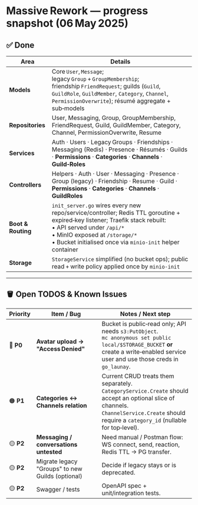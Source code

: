 # Massive Rework — progress snapshot (06 May 2025)

## ✅ Done

| Area               | Details                                                                                                                                                                                                                                                          |
| ------------------ | ---------------------------------------------------------------------------------------------------------------------------------------------------------------------------------------------------------------------------------------------------------------- |
| **Models**         | Core `User`, `Message`; legacy `Group` + `GroupMembership`; friendship `FriendRequest`; guilds (`Guild`, `GuildRole`, `GuildMember`, `Category`, `Channel`, `PermissionOverwrite`); résumé aggregate + sub‑models                                                |
| **Repositories**   | User, Messaging, Group, GroupMembership, FriendRequest, Guild, GuildMember, Category, Channel, PermissionOverwrite, Resume                                                                                                                                       |
| **Services**       | Auth · Users · Legacy Groups · Friendships · Messaging (Redis) · Presence · Résumés · Guilds · **Permissions** · **Categories** · **Channels** · **Guild‑Roles**                                                                                                 |
| **Controllers**    | Helpers · Auth · User · Messaging · Presence · Group (legacy) · Friendship · Resume · Guild · **Permissions** · **Categories** · **Channels** · **GuildRoles**                                                                                                   |
| **Boot & Routing** | `init_server.go` wires every new repo/service/controller; Redis TTL goroutine + expired‑key listener; Traefik stack rebuilt: <br>• API served under `/api/*` <br>• MinIO exposed at `/storage/*` <br>• Bucket initialised once via `minio-init` helper container |
| **Storage**        | `StorageService` simplified (no bucket ops); public read + write policy applied once by `minio-init`                                                                                                                                                             |

---

## 🪣 Open TODOS & Known Issues

|  Priority  | Item / Bug                                                        | Notes / Next step                                                                                                                                                                                             |
| ---------- | ----------------------------------------------------------------- | ------------------------------------------------------------------------------------------------------------------------------------------------------------------------------------------------------------- |
| 🔴 **P0**  | **Avatar upload → "Access Denied"**                               | Bucket is public‑read only; API needs `s3:PutObject`.<br/>  `mc anonymous set public local/$STORAGE_BUCKET` **or**<br/>  create a write‑enabled service user and use those creds in `go_launay`.          |                           |
| 🟠 **P1**  | **Categories ↔ Channels relation**                                | Current CRUD treats them separately. <br/>  `CategoryService.Create` should accept an optional slice of channels. <br/>  `ChannelService.Create` should require a `category_id` (nullable for top‑level). |
| 🟡 **P2**  | **Messaging / conversations untested**                            | Need manual / Postman flow: WS connect, send, reaction, Redis TTL → PG transfer.                                                                                                                              |
| 🟡 **P2**  | Migrate legacy "Groups" to new Guilds (optional)                  | Decide if legacy stays or is deprecated.                                                                                                                                                                      |
| 🟡 **P2**  | Swagger / tests                                                   | OpenAPI spec + unit/integration tests.                                                                                                                                                                        |
